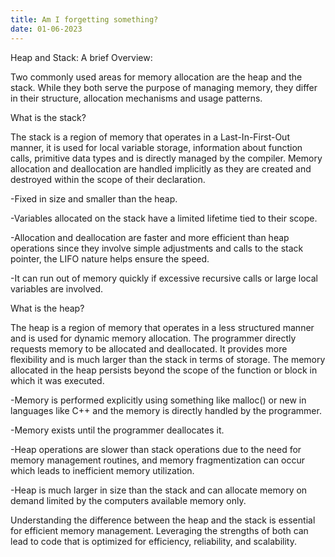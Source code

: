 ```yaml
---
title: Am I forgetting something?
date: 01-06-2023
---
```


Heap and Stack: A brief Overview:


Two commonly used areas for memory allocation are the heap and the stack. While they both serve the purpose of managing memory, they differ in their structure, allocation mechanisms and usage patterns.

What is the stack?

The stack is a region of memory that operates in a Last-In-First-Out manner, it is used for local variable storage, information about function calls, primitive data types and is directly managed by the compiler. Memory allocation and deallocation are handled implicitly as they are created and destroyed within the scope of their declaration.

-Fixed in size and smaller than the heap.

-Variables allocated on the stack have a limited lifetime tied to their scope.

-Allocation and deallocation are faster and more efficient than heap operations since they involve simple adjustments and calls to the stack pointer, the LIFO 
nature helps ensure the speed.

-It can run out of memory quickly if excessive recursive calls or large local variables are involved.


What is the heap?

The heap is a region of memory that operates in a less structured manner and is used for dynamic memory allocation. The programmer directly requests memory to be allocated and deallocated. It provides more flexibility and is much larger than the stack in terms of storage. The memory allocated in the heap persists beyond the scope of the function or block in which it was executed.

-Memory is performed explicitly using something like malloc() or new in languages like C++ and the memory is directly handled by the programmer.

-Memory exists until the programmer deallocates it.

-Heap operations are slower than stack operations due to the need for memory management routines, and memory fragmentization can occur which leads to inefficient memory utilization.

-Heap is much larger in size than the stack and can allocate memory on demand limited by the computers available memory only. 




Understanding the difference between the heap and the stack is essential for efficient memory management. Leveraging the strengths of both can lead to code that is optimized for efficiency, reliability, and scalability.
